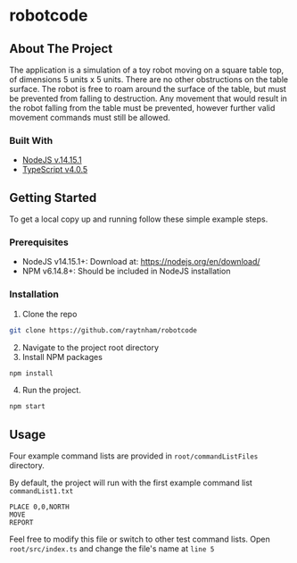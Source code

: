 # robotcode

<!-- ABOUT THE PROJECT -->
## About The Project

The application is a simulation of a toy robot moving on a square table top, of dimensions 5 units x 5 units. There are no other obstructions on the table surface. The robot is free to roam around the surface of the table, but must be prevented from falling to destruction. Any movement that would result in the robot falling from the table must be prevented, however further valid movement commands must still be allowed.



### Built With

* [NodeJS v.14.15.1](https://nodejs.org/en/download/)
* [TypeScript v4.0.5](https://www.typescriptlang.org/)

<!-- GETTING STARTED -->
## Getting Started

To get a local copy up and running follow these simple example steps.

### Prerequisites

* NodeJS v14.15.1+: Download at: https://nodejs.org/en/download/
* NPM v6.14.8+: Should be included in NodeJS installation

### Installation

1. Clone the repo
```sh
git clone https://github.com/raytnham/robotcode
```
2. Navigate to the project root directory
3. Install NPM packages
```sh
npm install
```
4. Run the project.
```sh
npm start
```

<!-- USAGE EXAMPLES -->
## Usage

Four example command lists are provided in `root/commandListFiles` directory.

By default, the project will run with the first example command list `commandList1.txt`
```
PLACE 0,0,NORTH
MOVE
REPORT
```

Feel free to modify this file or switch to other test command lists. Open `root/src/index.ts` and change the file's name at `line 5`

